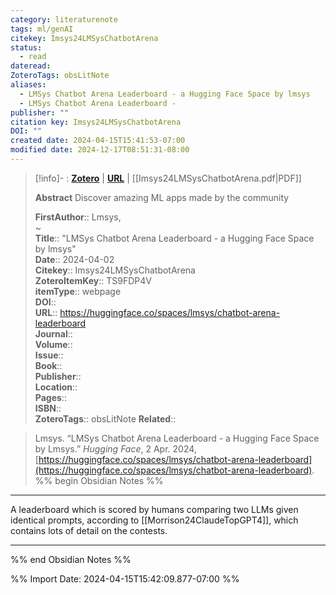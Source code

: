 ```yaml
---
category: literaturenote
tags: ml/genAI
citekey: Imsys24LMSysChatbotArena
status:
  - read
dateread: 
ZoteroTags: obsLitNote
aliases:
  - LMSys Chatbot Arena Leaderboard - a Hugging Face Space by lmsys
  - LMSys Chatbot Arena Leaderboard -
publisher: ""
citation key: Imsys24LMSysChatbotArena
DOI: ""
created date: 2024-04-15T15:41:53-07:00
modified date: 2024-12-17T08:51:31-08:00
---
```


> [!info]- : [**Zotero**](zotero://select/library/items/TS9FDP4V)   | [**URL**](https://huggingface.co/spaces/lmsys/chatbot-arena-leaderboard) | [[Imsys24LMSysChatbotArena.pdf|PDF]]
>
> 
> **Abstract**
> Discover amazing ML apps made by the community
> 
> 
> **FirstAuthor**:: Lmsys,   
~    
> **Title**:: "LMSys Chatbot Arena Leaderboard - a Hugging Face Space by lmsys"  
> **Date**:: 2024-04-02  
> **Citekey**:: Imsys24LMSysChatbotArena  
> **ZoteroItemKey**:: TS9FDP4V  
> **itemType**:: webpage  
> **DOI**::   
> **URL**:: https://huggingface.co/spaces/lmsys/chatbot-arena-leaderboard  
> **Journal**::   
> **Volume**::   
> **Issue**::   
> **Book**::   
> **Publisher**::   
> **Location**::    
> **Pages**::   
> **ISBN**::   
> **ZoteroTags**:: obsLitNote
>**Related**:: 

> Lmsys. “LMSys Chatbot Arena Leaderboard - a Hugging Face Space by Lmsys.” _Hugging Face_, 2 Apr. 2024, [https://huggingface.co/spaces/lmsys/chatbot-arena-leaderboard](https://huggingface.co/spaces/lmsys/chatbot-arena-leaderboard).
%% begin Obsidian Notes %%
___
A leaderboard which is scored by humans comparing two LLMs given identical prompts, according to [[Morrison24ClaudeTopGPT4]], which contains lots of detail on the contests.
___
%% end Obsidian Notes %%



%% Import Date: 2024-04-15T15:42:09.877-07:00 %%
